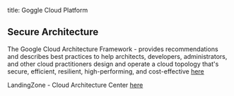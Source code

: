 title: Goggle Cloud Platform

## Secure Architecture

The Google Cloud Architecture Framework - provides recommendations and describes best practices to help architects, developers, administrators, and other cloud practitioners design and operate a cloud topology that's secure, efficient, resilient, high-performing, and cost-effective [here](https://www.youtube.com/playlist?list=PLwi6PfxEP7zYLVCK_ywVD-RJNDu6mYXbi)

LandingZone - Cloud Architecture Center [here](https://cloud.google.com/architecture)
